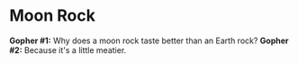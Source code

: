 # Moon Rock








**Gopher #1:** Why does a moon rock taste better than an Earth rock?
**Gopher #2:** Because it's a little meatier.
